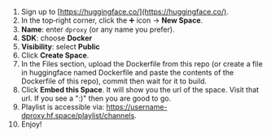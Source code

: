 1. Sign up to [https://huggingface.co/](https://huggingface.co/).
2. In the top‑right corner, click the ➕ icon → **New Space**.
3. **Name**: enter `dproxy` (or any name you prefer).
4. **SDK**: choose **Docker**
5. **Visibility**: select **Public**
6. Click **Create Space**.
7. In the Files section, upload the Dockerfile from this repo (or create a file in huggingface named Dockerfile and paste the contents of the Dockerfile of this repo), commit then wait for it to build.
8. Click **Embed this Space**. It will show you the url of the space. Visit that url. If you see a ":)" then you are good to go.
9. Playlist is accessible via: https://username-dproxy.hf.space/playlist/channels.
10. Enjoy!



